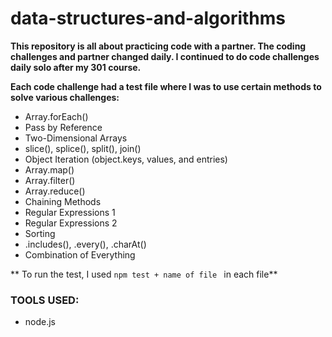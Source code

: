 # data-structures-and-algorithms

**This repository is all about practicing code with a partner. The coding challenges and partner changed daily. I continued to do code challenges daily solo after my 301 course.**

**Each code challenge had a test file where I was to use certain methods to solve various challenges:**

- Array.forEach()
- Pass by Reference
- Two-Dimensional Arrays
- slice(), splice(), split(), join()
- Object Iteration (object.keys, values, and entries)
- Array.map()
- Array.filter()
- Array.reduce()
- Chaining Methods
- Regular Expressions 1
- Regular Expressions 2
- Sorting
- .includes(), .every(), .charAt()
- Combination of Everything

** To run the test, I used `npm test + name of file ` in each file**

### TOOLS USED:
- node.js